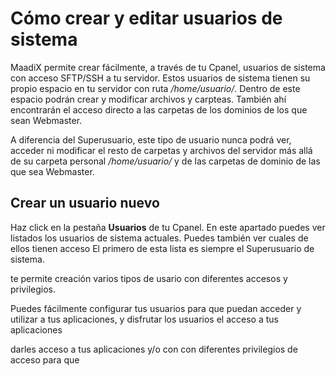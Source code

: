 # Cómo crear y editar usuarios de sistema

MaadiX permite crear fácilmente, a través de tu Cpanel, usuarios de sistema con acceso SFTP/SSH a tu servidor. Estos usuarios de sistema tienen su propio espacio en tu servidor con ruta */home/usuario/*. Dentro de este espacio podrán crear y modificar archivos y carpteas. También ahí encontrarán el acceso directo a las carpetas de los dominios de los que sean Webmaster.

A diferencia del Superusuario, este tipo de usuario nunca podrá ver, acceder ni modificar el resto de carpetas y archivos del servidor más allá de su carpeta personal */home/usuario/* y de las carpetas de dominio de las que sea Webmaster.

## Crear un usuario nuevo

Haz click en la pestaña **Usuarios** de tu Cpanel. En este apartado puedes ver listados los usuarios de sistema actuales. Puedes también ver cuales de ellos tienen acceso El primero de esta lista es siempre el Superusuario de sistema.



te permite creación varios tipos de usario con diferentes accesos y privilegios.

Puedes fácilmente configurar tus usuarios para que puedan acceder y utilizar a tus aplicaciones,  y disfrutar los usuarios el acceso a tus aplicaciones 

darles acceso a tus aplicaciones y/o con con diferentes privilegios de acceso para  que 
